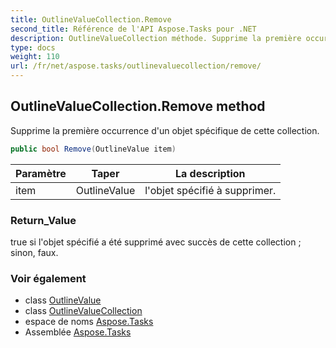 ```yaml
---
title: OutlineValueCollection.Remove
second_title: Référence de l'API Aspose.Tasks pour .NET
description: OutlineValueCollection méthode. Supprime la première occurrence dun objet spécifique de cette collection.
type: docs
weight: 110
url: /fr/net/aspose.tasks/outlinevaluecollection/remove/
---
```

## OutlineValueCollection.Remove method

Supprime la première occurrence d'un objet spécifique de cette collection.

```csharp
public bool Remove(OutlineValue item)
```

| Paramètre | Taper | La description |
| --- | --- | --- |
| item | OutlineValue | l'objet spécifié à supprimer. |

### Return_Value

true si l'objet spécifié a été supprimé avec succès de cette collection ; sinon, faux.

### Voir également

* class [OutlineValue](../../outlinevalue/)
* class [OutlineValueCollection](../)
* espace de noms [Aspose.Tasks](../../outlinevaluecollection/)
* Assemblée [Aspose.Tasks](../../../)


